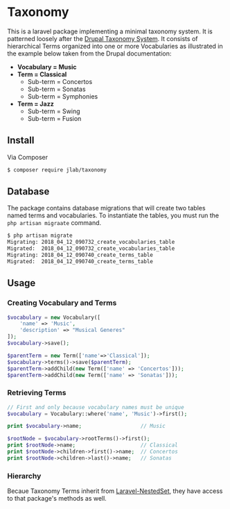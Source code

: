 # Taxonomy

This is a laravel package implementing a minimal taxonomy system.  It is patterned loosely after the 
[Drupal Taxonomy System](https://www.drupal.org/docs/7/organizing-content-with-taxonomies/about-taxonomies).
It consists of hierarchical Terms organized into one or more Vocabularies as illustrated in the example 
below taken from the Drupal documentation:

* **Vocabulary = Music**
* **Term = Classical**
  *  Sub-term = Concertos
  *  Sub-term = Sonatas
  *  Sub-term = Symphonies
* **Term = Jazz**
  *  Sub-term = Swing
  *  Sub-term = Fusion 

## Install

Via Composer

``` bash
$ composer require jlab/taxonomy
```
## Database

The package contains database migrations that will create two tables named
terms and vocabularies.  To instantiate the tables, 
you must run the ```php artisan migraate``` command.
```bash
$ php artisan migrate
Migrating: 2018_04_12_090732_create_vocabularies_table
Migrated:  2018_04_12_090732_create_vocabularies_table
Migrating: 2018_04_12_090740_create_terms_table
Migrated:  2018_04_12_090740_create_terms_table
```

## Usage

### Creating Vocabulary and Terms

``` php
$vocabulary = new Vocabulary([
    'name' => 'Music', 
    'description' => "Musical Generes"
]);
$vocabulary->save();

$parentTerm = new Term(['name'=>'Classical']);
$vocabulary->terms()->save($parentTerm);
$parentTerm->addChild(new Term(['name' => 'Concertos']));
$parentTerm->addChild(new Term(['name' => 'Sonatas']));
```

### Retrieving Terms

``` php
// First and only because vocabulary names must be unique
$vocabulary = Vocabulary::where('name', 'Music')->first();

print $vocabulary->name;                   // Music

$rootNode = $vocabulary->rootTerms()->first();
print $rootNode->name;                     // Classical
print $rootNode->children->first()->name;  // Concertos
print $rootNode->children->last()->name;   // Sonatas

```

### Hierarchy

Becaue Taxonomy Terms inherit from [Laravel-NestedSet](https://github.com/lazychaser/laravel-nestedset), 
they have access to that package's methods as well.




